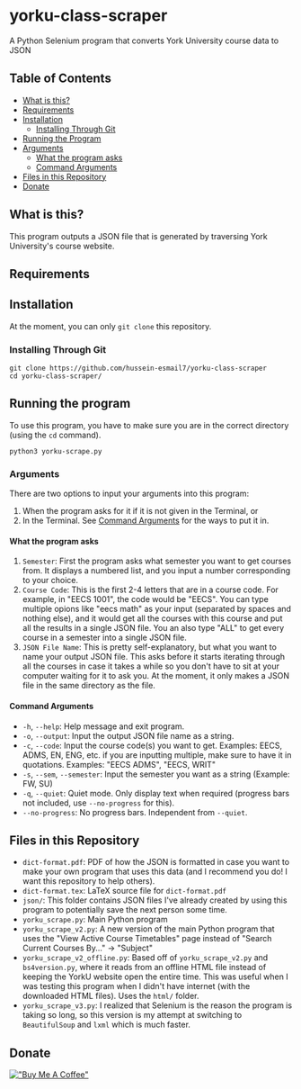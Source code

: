 # yorku-class-scraper
A Python Selenium program that converts York University course data to JSON

## Table of Contents
- [What is this?](#what-is-this)
- [Requirements](#requirements)
- [Installation](#installation)
    - [Installing Through Git](#installing-through-git)
- [Running the Program](#running-the-program)
- [Arguments](#arguments)
	- [What the program asks](#what-the-program-asks)
	- [Command Arguments](#command-arguments)
- [Files in this Repository](#files-in-this-repository)
- [Donate](#donate)

## What is this?
This program outputs a JSON file that is generated by traversing York
University's course website.

## Requirements

## Installation
At the moment, you can only `git clone` this repository.

### Installing Through Git
```
git clone https://github.com/hussein-esmail7/yorku-class-scraper
cd yorku-class-scraper/
```

## Running the program
To use this program, you have to make sure you are in the correct directory
(using the `cd` command).

```
python3 yorku-scrape.py
```

### Arguments
There are two options to input your arguments into this program:
1. When the program asks for it if it is not given in the Terminal, or
2. In the Terminal. See [Command Arguments](#command-arguments) for the ways to
   put it in.


#### What the program asks
1. `Semester`: First the program asks what semester you want to get courses
   from. It displays a numbered list, and you input a number corresponding to
   your choice.
2. `Course Code`: This is the first 2-4 letters that are in a course code. For
   example, in "EECS 1001", the code would be "EECS". You can type multiple
   opions like "eecs math" as your input (separated by spaces and nothing
   else), and it would get all the courses with this course and put all the
   results in a single JSON file. You an also type "ALL" to get every
   course in a semester into a single JSON file.
3. `JSON File Name`: This is pretty self-explanatory, but what you want to name
   your output JSON file. This asks before it starts iterating through all the
   courses in case it takes a while so you don't have to sit at your computer
   waiting for it to ask you. At the moment, it only makes a JSON file in the
   same directory as the file.

#### Command Arguments
- `-h`, `--help`: Help message and exit program.
- `-o`, `--output`: Input the output JSON file name as a string.
- `-c`, `--code`: Input the course code(s) you want to get. Examples: EECS,
  ADMS, EN, ENG, etc. if you are inputting multiple, make sure to have it in
  quotations. Examples: "EECS ADMS", "EECS, WRIT"
- `-s`, `--sem`, `--semester`: Input the semester you want as a string
  (Example: FW, SU)
- `-q`, `--quiet`: Quiet mode. Only display text when required (progress bars
  not included, use `--no-progress` for this).
- `--no-progress`: No progress bars. Independent from `--quiet`.

## Files in this Repository
- `dict-format.pdf`: PDF of how the JSON is formatted in case you want to make
  your own program that uses this data (and I recommend you do! I want this
  repository to help others).
- `dict-format.tex`: LaTeX source file for `dict-format.pdf`
- `json/`: This folder contains JSON files I've already created by using this
  program to potentially save the next person some time.
- `yorku_scrape.py`: Main Python program
- `yorku_scrape_v2.py`: A new version of the main Python program that uses the
  "View Active Course Timetables" page instead of "Search Current Courses
  By..." -> "Subject"
- `yorku_scrape_v2_offline.py`: Based off of `yorku_scrape_v2.py` and
  `bs4version.py`, where it reads from an offline HTML file instead of keeping
  the YorkU website open the entire time. This was useful when I was testing
  this program when I didn't have internet (with the downloaded HTML files).
  Uses the `html/` folder.
- `yorku_scrape_v3.py`: I realized that Selenium is the reason the program is
  taking so long, so this version is my attempt at switching to `BeautifulSoup`
  and `lxml` which is much faster.

## Donate
[!["Buy Me A Coffee"](https://www.buymeacoffee.com/assets/img/custom_images/orange_img.png)](https://www.buymeacoffee.com/husseinesmail)
